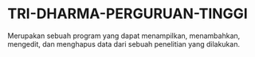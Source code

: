 # TRI-DHARMA-PERGURUAN-TINGGI

Merupakan sebuah program yang dapat menampilkan, menambahkan, mengedit, dan menghapus data
dari sebuah penelitian yang dilakukan.
